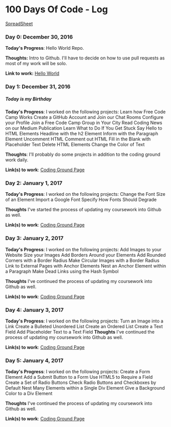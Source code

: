 # 100 Days Of Code - Log
[SpreadSheet ](https://docs.google.com/spreadsheets/d/1c5KN87svBuQN-LKivDYKhpxkaJQgio8sttpmCiHstm8/edit#gid=0)

### Day 0: December 30, 2016 

**Today's Progress**: Hello World Repo.

**Thoughts:** Intro to Github. I'll have to decide on how to use pull requests as most of my work will be solo. 

**Link to work:** [Hello World ](https://github.com/lcreech/hello-world)

### Day 1: December 31, 2016 
##### Today is my Birthday

**Today's Progress**: I worked on the following projects: 
Learn how Free Code Camp Works
Create a GitHub Account and Join our Chat Rooms
Configure your Profile
Join a Free Code Camp Group in Your City
Read Coding News on our Medium Publication
Learn What to Do If You Get Stuck
Say Hello to HTML Elements
Headline with the h2 Element
Inform with the Paragraph Element
Uncomment HTML
Comment out HTML
Fill in the Blank with Placeholder Text
Delete HTML Elements
Change the Color of Text

**Thoughts**: I'll probably do some projects in addition to the coding ground work daily. 

**Link(s) to work**: [Coding Ground Page](https://www.freecodecamp.com/lcreech)


### Day 2: January 1, 2017

**Today's Progress**:  I worked on the following projects:
Change the Font Size of an Element
Import a Google Font
Specify How Fonts Should Degrade

**Thoughts** I've started the process of updating my coursework into Github as well.

**Link(s) to work**: [Coding Ground Page](https://www.freecodecamp.com/lcreech)




### Day 3: January 2, 2017

**Today's Progress**:  I worked on the following projects:
Add Images to your Website
Size your Images
Add Borders Around your Elements
Add Rounded Corners with a Border Radius
Make Circular Images with a Border Radius
Link to External Pages with Anchor Elements
Nest an Anchor Element within a Paragraph
Make Dead Links using the Hash Symbol

**Thoughts** I've continued the process of updating my coursework into Github as well.

**Link(s) to work**: [Coding Ground Page](https://www.freecodecamp.com/lcreech)

### Day 4: January 3, 2017

**Today's Progress**:  I worked on the following projects:
Turn an Image into a Link
Create a Bulleted Unordered List
Create an Ordered List
Create a Text Field
Add Placeholder Text to a Text Field
**Thoughts** I've continued the process of updating my coursework into Github as well.

**Link(s) to work**: [Coding Ground Page](https://www.freecodecamp.com/lcreech)


### Day 5: January 4, 2017

**Today's Progress**:  I worked on the following projects:
Create a Form Element
Add a Submit Button to a Form
Use HTML5 to Require a Field
Create a Set of Radio Buttons
Check Radio Buttons and Checkboxes by Default
Nest Many Elements within a Single Div Element
Give a Background Color to a Div Element

**Thoughts** I've continued the process of updating my coursework into Github as well.

**Link(s) to work**: [Coding Ground Page](https://www.freecodecamp.com/lcreech)
